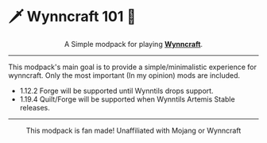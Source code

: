 <br>
<h1>🗡️ Wynncraft 101 🏹</h1>

<center>A Simple modpack for playing <b><a href="https://wynncraft.com/">Wynncraft</a></b>.</center>

<hr>

<p>This modpack's main goal is to provide a simple/minimalistic experience for wynncraft. Only the most important (In my opinion) mods are included.</p>


- 1.12.2 Forge will be supported until Wynntils drops support.
- 1.19.4 Quilt/Forge will be supported when Wynntils Artemis Stable releases.

<hr>

<center>This modpack is fan made! Unaffiliated with Mojang or Wynncraft<center>
